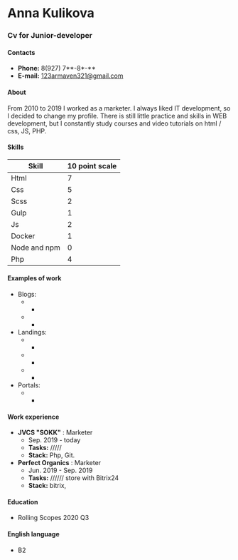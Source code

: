 # Anna Kulikova
  
### Cv for Junior-developer  
  
#### Contacts
* **Phone:** 8(927) 7**-8*-**  
* **E-mail:** 123armaven321@gmail.com  
  
#### About  
From 2010 to 2019 I worked as a marketer.
I always liked IT development, so I decided to change my profile.
There is still little practice and skills in WEB development, but I constantly study courses and video tutorials on html / css, JS, PHP.

#### Skills  

Skill  | 10 point scale
------------- | -------------
Html  | 7
Css  | 5
Scss  | 2
Gulp  | 1
Js  | 2
Docker  | 1
Node and npm  | 0
Php  | 4

#### Examples of work  
* Blogs:  
    * -    
    * -
* Landings:  
    * -
    * -
    * -
* Portals:
    * -

#### Work experience  
* **JVCS "SOKK"**  : Marketer
    * Sep. 2019 - today
    * **Tasks:** /////
    * **Stack:** Php, Git.
* **Perfect Organics**  : Marketer
    * Jun. 2019 - Sep. 2019
    * **Tasks:** ////// store with Bitrix24
    * **Stack:** bitrix, 


#### Education  
  * Rolling Scopes 2020 Q3  

#### English language  
  * B2  